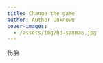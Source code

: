 ```yaml
---
title: Change the game
author: Author Unknown
cover-images:
  - /assets/img/hd-sanmao.jpg
---
```


伤脑

<!-- excerpt -->

